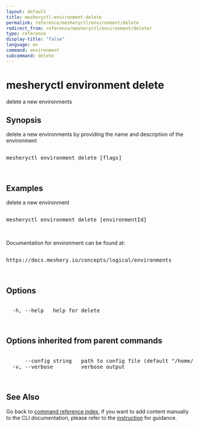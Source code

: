 ```yaml
---
layout: default
title: mesheryctl-environment-delete
permalink: reference/mesheryctl/environment/delete
redirect_from: reference/mesheryctl/environment/delete/
type: reference
display-title: "false"
language: en
command: environment
subcommand: delete
---
```


# mesheryctl environment delete

delete a new environments

## Synopsis

delete a new environments by providing the name and description of the environment

<pre class='codeblock-pre'>
<div class='codeblock'>
mesheryctl environment delete [flags]

</div>
</pre>

## Examples

delete a new environment

<pre class='codeblock-pre'>
<div class='codeblock'>
mesheryctl environment delete [environmentId]

</div>
</pre>

Documentation for environment can be found at:

<pre class='codeblock-pre'>
<div class='codeblock'>
https://docs.meshery.io/concepts/logical/environments

</div>
</pre>

## Options

<pre class='codeblock-pre'>
<div class='codeblock'>
  -h, --help   help for delete

</div>
</pre>

## Options inherited from parent commands

<pre class='codeblock-pre'>
<div class='codeblock'>
      --config string   path to config file (default "/home/runner/.meshery/config.yaml")
  -v, --verbose         verbose output

</div>
</pre>

## See Also

Go back to [command reference index](/reference/mesheryctl/), if you want to add content manually to the CLI documentation, please refer to the [instruction](/project/contributing/contributing-cli#preserving-manually-added-documentation) for guidance.
